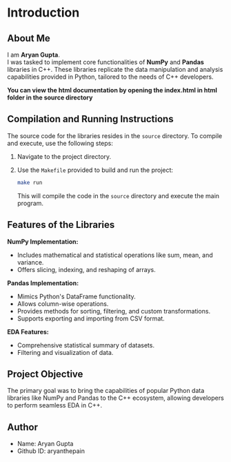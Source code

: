# Introduction

## About Me

I am **Aryan Gupta**.  
I was tasked to implement core functionalities of **NumPy** and **Pandas** libraries in C++. These libraries replicate the data manipulation and analysis capabilities provided in Python, tailored to the needs of C++ developers.

**You can view the html documentation by opening the index.html in html folder in the source directory**

## Compilation and Running Instructions

The source code for the libraries resides in the `source` directory. To compile and execute, use the following steps:

1. Navigate to the project directory.
2. Use the `Makefile` provided to build and run the project:

   ```bash
   make run
   ```

   This will compile the code in the `source` directory and execute the main program.

## Features of the Libraries

**NumPy Implementation:**

- Includes mathematical and statistical operations like sum, mean, and variance.
- Offers slicing, indexing, and reshaping of arrays.

**Pandas Implementation:**

- Mimics Python's DataFrame functionality.
- Allows column-wise operations.
- Provides methods for sorting, filtering, and custom transformations.
- Supports exporting and importing from CSV format.

**EDA Features:**

- Comprehensive statistical summary of datasets.
- Filtering and visualization of data.

## Project Objective

The primary goal was to bring the capabilities of popular Python data libraries like NumPy and Pandas to the C++ ecosystem, allowing developers to perform seamless EDA in C++.

## Author

- Name: Aryan Gupta
- Github ID: aryanthepain
